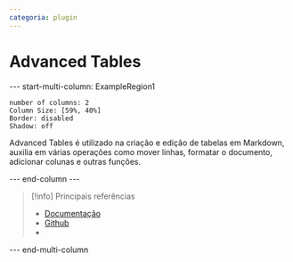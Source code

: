 ```yaml
---
categoria: plugin
---
```

# Advanced Tables

--- start-multi-column: ExampleRegion1  
```column-settings  
number of columns: 2
Column Size: [59%, 40%]
Border: disabled
Shadow: off
```

Advanced Tables é utilizado na criação e edição de tabelas em Markdown, auxilia em várias operações como mover linhas, formatar o documento, adicionar colunas e outras funções.

--- end-column ---

> [!info] Principais referências
> - [Documentação]()
>- [Github]()
>- 

--- end-multi-column